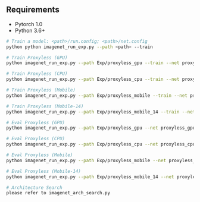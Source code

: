 <!--  
 ProxylessNAS: Direct Neural Architecture Search on Target Task and Hardware
 Han Cai, Ligeng Zhu, Song Han
 International Conference on Learning Representations (ICLR), 2019.
 -->
## Requirements
- Pytorch 1.0
- Python 3.6+

```bash
# Train a model: <path>/run.config; <path>/net.config
python python imagenet_run_exp.py --path <path> --train

# Train Proxyless (GPU)
python imagenet_run_exp.py --path Exp/proxyless_gpu --train --net proxyless_gpu --dropout 0.3

# Train Proxyless (CPU)
python imagenet_run_exp.py --path Exp/proxyless_cpu --train --net proxyless_cpu --dropout 0.2

# Train Proxyless (Mobile)
python imagenet_run_exp.py --path Exp/proxyless_mobile --train --net proxyless_mobile --dropout 0.1

# Train Proxyless (Mobile-14)
python imagenet_run_exp.py --path Exp/proxyless_mobile_14 --train --net proxyless_mobile_14 --dropout 0.3
```

```bash
# Eval Proxyless (GPU)
python imagenet_run_exp.py --path Exp/proxyless_gpu --net proxyless_gpu

# Eval Proxyless (CPU)
python imagenet_run_exp.py --path Exp/proxyless_cpu --net proxyless_cpu

# Eval Proxyless (Mobile)
python imagenet_run_exp.py --path Exp/proxyless_mobile --net proxyless_mobile

# Eval Proxyless (Mobile-14)
python imagenet_run_exp.py --path Exp/proxyless_mobile_14 --net proxyless_mobile_14
```

```bash
# Architecture Search
please refer to imagenet_arch_search.py
```